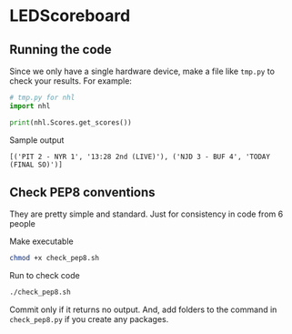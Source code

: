 # LEDScoreboard

## Running the code
Since we only have a single hardware device, make a file like `tmp.py` to check your results. For example:
```py
# tmp.py for nhl
import nhl

print(nhl.Scores.get_scores())
```

Sample output
```
[('PIT 2 - NYR 1', '13:28 2nd (LIVE)'), ('NJD 3 - BUF 4', 'TODAY (FINAL SO)')]
```

## Check PEP8 conventions
They are pretty simple and standard. Just for consistency in code from 6 people

Make executable
```bash
chmod +x check_pep8.sh
```

Run to check code
```bash
./check_pep8.sh
```

Commit only if it returns no output. And, add folders to the command in `check_pep8.py` if you create any packages.